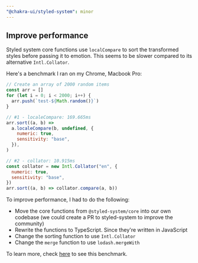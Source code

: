 ```yaml
---
"@chakra-ui/styled-system": minor
---
```


## Improve performance

Styled system core functions use `localCompare` to sort the transformed styles
before passing it to emotion. This seems to be slower compared to its
alternative `Intl.Collator`.

Here's a benchmark I ran on my Chrome, Macbook Pro:

```js
// Create an array of 2000 random items
const arr = []
for (let i = 0; i < 2000; i++) {
  arr.push(`test-${Math.random()}`)
}

// #1 - localeCompare: 169.665ms
arr.sort((a, b) =>
  a.localeCompare(b, undefined, {
    numeric: true,
    sensitivity: "base",
  }),
)

// #2 - collator: 10.915ms
const collator = new Intl.Collator("en", {
  numeric: true,
  sensitivity: "base",
})
arr.sort((a, b) => collator.compare(a, b))
```

To improve performance, I had to do the following:

- Move the core functions from `@styled-system/core` into our own codebase (we
  could create a PR to styled-system to improve the community)
- Rewrite the functions to TypeScript. Since they're written in JavaScript
- Change the sorting function to use `Intl.Collator`
- Change the `merge` function to use `lodash.mergeWith`

To learn more, check
[here](https://stackoverflow.com/questions/14677060/400x-sorting-speedup-by-switching-a-localecompareb-to-ab-1ab10/25775469)
to see this benchmark.
